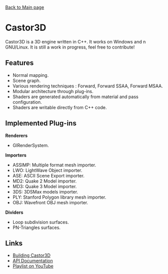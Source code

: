 [Back to Main page](http://dragonjoker.github.io/Castor3D)

Castor3D
========

Castor3D is a 3D engine written in C++.
It works on Windows and n GNU/Linux.
It is still a work in progress, feel free to contribute!

Features
--------

- Normal mapping.
- Scene graph.
- Various rendering techniques : Forward, Forward SSAA, Forward MSAA.
- Modular architecture through plug-ins.
- Shaders are generated automatically from material and pass configuration.
- Shaders are writable directly from C++ code.

Implemented Plug-ins
--------------------

**Renderers**
- GlRenderSystem.

**Importers**
- ASSIMP: Multiple format mesh importer.
- LWO: LightWave Object importer.
- ASE: ASCII Scene Export importer.
- MD2: Quake 2 Model importer.
- MD3: Quake 3 Model importer.
- 3DS: 3DSMax models importer.
- PLY: Stanford Polygon library mesh importer.
- OBJ: Wavefront OBJ mesh importer.

**Dividers**
- Loop subdivision surfaces.
- PN-Triangles surfaces.

Links
-----

- [Building Castor3D](https://dragonjoker.github.io/Castor3D/v0.7.0/pages/build)
- [API Documentation](https://dragonjoker.github.io/Castor3D/v0.7.0/doc)
- [Playlist on YouTube](https://www.youtube.com/playlist?list=PLKA1SVXuAbMNaFbSJyAN_4yD2bzNlgES3)
